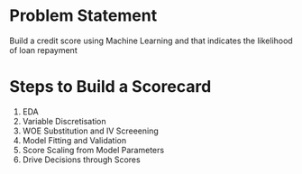 # Problem Statement
Build a credit score using Machine Learning and that indicates the likelihood of loan repayment

# Steps to Build a Scorecard
1. EDA
2. Variable Discretisation
3. WOE Substitution and IV Screeening
4. Model Fitting and Validation
5. Score Scaling from Model Parameters
6. Drive Decisions through Scores
